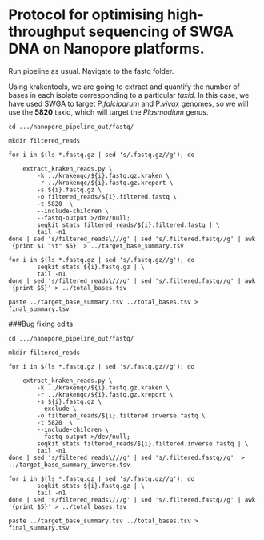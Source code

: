 # Protocol for optimising high-throughput sequencing of SWGA DNA on Nanopore platforms.

Run pipeline as usual. Navigate to the fastq folder.

Using krakentools, we are going to extract and quantify the number of bases in each isolate corresponding to a particular _taxid_. In this case, we have used SWGA to target P._falciparum_ and P._vivax_ genomes, so we will use the __5820__ taxid, which will target the _Plasmodium_ genus.

```
cd .../nanopore_pipeline_out/fastq/

mkdir filtered_reads

for i in $(ls *.fastq.gz | sed 's/.fastq.gz//g'); do 

    extract_kraken_reads.py \
        -k ../krakenqc/${i}.fastq.gz.kraken \
        -r ../krakenqc/${i}.fastq.gz.kreport \
        -s ${i}.fastq.gz \
        -o filtered_reads/${i}.filtered.fastq \
        -t 5820  \
        --include-children \
        --fastq-output >/dev/null;
        seqkit stats filtered_reads/${i}.filtered.fastq | \
        tail -n1 
done | sed 's/filtered_reads\///g' | sed 's/.filtered.fastq//g' | awk '{print $1 "\t" $5}' > ../target_base_summary.tsv

for i in $(ls *.fastq.gz | sed 's/.fastq.gz//g'); do 
        seqkit stats ${i}.fastq.gz | \
        tail -n1 
done | sed 's/filtered_reads\///g' | sed 's/.filtered.fastq//g' | awk '{print $5}' > ../total_bases.tsv

paste ../target_base_summary.tsv ../total_bases.tsv > final_summary.tsv 

```

###Bug fixing edits

```
cd .../nanopore_pipeline_out/fastq/

mkdir filtered_reads

for i in $(ls *.fastq.gz | sed 's/.fastq.gz//g'); do 

    extract_kraken_reads.py \
        -k ../krakenqc/${i}.fastq.gz.kraken \
        -r ../krakenqc/${i}.fastq.gz.kreport \
        -s ${i}.fastq.gz \
        --exclude \
        -o filtered_reads/${i}.filtered.inverse.fastq \
        -t 5820  \
        --include-children \
        --fastq-output >/dev/null;
        seqkit stats filtered_reads/${i}.filtered.inverse.fastq | \
        tail -n1 
done | sed 's/filtered_reads\///g' | sed 's/.filtered.fastq//g'  > ../target_base_summary_inverse.tsv

for i in $(ls *.fastq.gz | sed 's/.fastq.gz//g'); do 
        seqkit stats ${i}.fastq.gz | \
        tail -n1 
done | sed 's/filtered_reads\///g' | sed 's/.filtered.fastq//g' | awk '{print $5}' > ../total_bases.tsv

paste ../target_base_summary.tsv ../total_bases.tsv > final_summary.tsv 

```